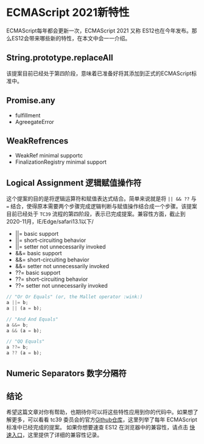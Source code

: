# ECMAScript 2021新特性

ECMAScript每年都会更新一次，ECMAScript 2021 又称 ES12也在今年发布。那么ES12会带来哪些新的特性，在本文中会一一介绍。

## String.prototype.replaceAll

该提案目前已经处于第四阶段，意味着已准备好将其添加到正式的ECMAScript标准中。

## Promise.any

- fulfillment
- AgreegateError

## WeakRefrences

- WeakRef minimal supportc
- FinalizationRegistry minimal support
## Logical Assignment 逻辑赋值操作符
这个提案的目的是将逻辑运算符和赋值表达式结合。简单来说就是将 `|| && ??` 与 `=` 结合，使得原本需要两个步骤完成逻辑判断与赋值操作结合成一个步骤。该提案目前已经处于 `TC39` 流程的第四阶段，表示已完成提案。兼容性方面，截止到2020-11月，IE/Edge/safari13.1以下/
- ||= basic support
- ||= short-circuiting behavior
- ||= setter not unnecessarily invoked
- &&= basic support
- &&= short-circuiting behavior
- &&= setter not unnecessarily invoked
- ??= basic support
- ??= short-circuiting behavior
- ??= setter not unnecessarily invoked

```js
// "Or Or Equals" (or, the Mallet operator :wink:)
a ||= b;
a || (a = b);

// "And And Equals"
a &&= b;
a && (a = b);

// "QQ Equals"
a ??= b;
a ?? (a = b);
```
## Numeric Separators 数字分隔符

## 结论
希望这篇文章对你有帮助，也期待你可以将这些特性应用到你的代码中。如果想了解更多，可以看看 tc39 委员会的官方[Github仓库](https://github.com/tc39/proposals/blob/master/finished-proposals.md)，这里列举了每年 ECMAScript 标准中已经完成的提案。
如果你想要速查 ES12 在浏览器中的兼容性，请点击 [快速入口](http://kangax.github.io/compat-table/es2016plus/)，这里提供了详细的兼容性记录。